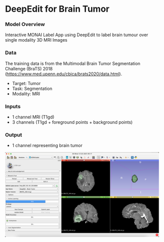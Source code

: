 # DeepEdit for Brain Tumor

### Model Overview

Interactive MONAI Label App using DeepEdit to label brain tumour over single modality 3D MRI Images

### Data

The training data is from the Multimodal Brain Tumor Segmentation Challenge (BraTS) 2018 (https://www.med.upenn.edu/cbica/brats2020/data.html).

- Target: Tumor
- Task: Segmentation 
- Modality: MRI

### Inputs

- 1 channel MRI (T1gd)
- 3 channels (T1gd + foreground points + background points)

### Output

- 1 channel representing brain tumor


![DeepEdit for Brain Tumor](../../docs/images/sample-apps/deepedit_brain_tumor.png)